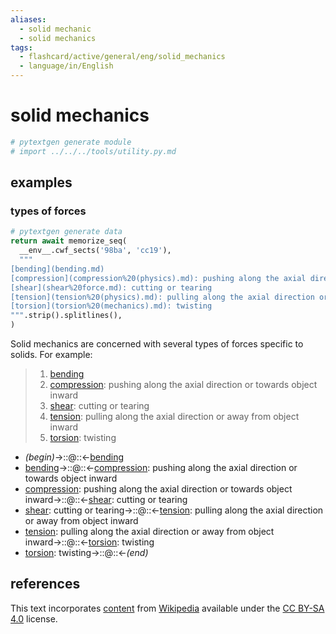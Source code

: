 ```yaml
---
aliases:
  - solid mechanic
  - solid mechanics
tags:
  - flashcard/active/general/eng/solid_mechanics
  - language/in/English
---
```


# solid mechanics

```Python
# pytextgen generate module
# import ../../../tools/utility.py.md
```

## examples

### types of forces

```Python
# pytextgen generate data
return await memorize_seq(
  __env__.cwf_sects('98ba', 'cc19'),
  """
[bending](bending.md)
[compression](compression%20(physics).md): pushing along the axial direction or towards object inward
[shear](shear%20force.md): cutting or tearing
[tension](tension%20(physics).md): pulling along the axial direction or away from object inward
[torsion](torsion%20(mechanics).md): twisting
""".strip().splitlines(),
)
```

Solid mechanics are concerned with several types of forces specific to solids. For example:

<!--pytextgen generate section="98ba"--><!-- The following content is generated at 2024-05-13T20:26:41.552835+08:00. Any edits will be overridden! -->

> 1. [bending](bending.md)
> 2. [compression](compression%20(physics).md): pushing along the axial direction or towards object inward
> 3. [shear](shear%20force.md): cutting or tearing
> 4. [tension](tension%20(physics).md): pulling along the axial direction or away from object inward
> 5. [torsion](torsion%20(mechanics).md): twisting

<!--/pytextgen-->

<!--pytextgen generate section="cc19"--><!-- The following content is generated at 2024-05-13T20:26:41.539825+08:00. Any edits will be overridden! -->

- _(begin)_→::@::←[bending](bending.md) <!--SR:!2027-04-16,762,330!2028-02-18,1067,350-->
- [bending](bending.md)→::@::←[compression](compression%20(physics).md): pushing along the axial direction or towards object inward <!--SR:!2025-12-14,371,310!2025-10-19,382,310-->
- [compression](compression%20(physics).md): pushing along the axial direction or towards object inward→::@::←[shear](shear%20force.md): cutting or tearing <!--SR:!2025-12-30,360,250!2026-01-02,395,290-->
- [shear](shear%20force.md): cutting or tearing→::@::←[tension](tension%20(physics).md): pulling along the axial direction or away from object inward <!--SR:!2025-09-19,310,270!2025-04-27,234,270-->
- [tension](tension%20(physics).md): pulling along the axial direction or away from object inward→::@::←[torsion](torsion%20(mechanics).md): twisting <!--SR:!2026-05-18,464,270!2026-01-21,407,290-->
- [torsion](torsion%20(mechanics).md): twisting→::@::←_(end)_ <!--SR:!2027-02-14,719,330!2025-10-22,349,290-->

<!--/pytextgen-->

## references

This text incorporates [content](https://en.wikipedia.org/wiki/solid_mechanics) from [Wikipedia](Wikipedia.md) available under the [CC BY-SA 4.0](https://creativecommons.org/licenses/by-sa/4.0/) license.
